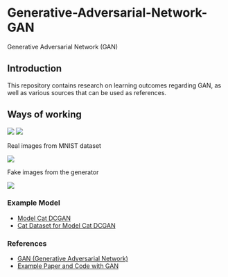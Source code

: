 # Generative-Adversarial-Network-GAN
Generative Adversarial Network (GAN)

## Introduction
This repository contains research on learning outcomes regarding GAN, as well as various sources that can be used as references.

## Ways of working
<img src="https://kikaben.com/gangenerative-adversarial-network-simple-implementation-with-pytorch/images/thumbnail.png"/>

<img src="https://kikaben.com/gangenerative-adversarial-network-simple-implementation-with-pytorch/images/real-mnist-image.png"/>
<p>Real images from MNIST dataset</p>
<img src="https://kikaben.com/gangenerative-adversarial-network-simple-implementation-with-pytorch/images/generator-fake-image.png"/>
<p>Fake images from the generator</p>

<img src="https://kikaben.com/gangenerative-adversarial-network-simple-implementation-with-pytorch/images/discriminator.png"/>

### Example Model
<ul>
  <li><a href="https://github.com/shubham7169/Projects/blob/master/CAT-dcgan.ipynb">Model Cat DCGAN</a></li>
  <li><a href="https://www.kaggle.com/datasets/spandan2/cats-faces-64x64-for-generative-models">Cat Dataset for Model Cat DCGAN</a></li>
</ul>
  
### References
<ul>
  <li><a href="https://kikaben.com/gangenerative-adversarial-network-simple-implementation-with-pytorch/">GAN (Generative Adversarial Network)</a></li>
  <li><a href="https://github.com/eriklindernoren/PyTorch-GAN">Example Paper and Code with GAN</a></li>
</ul>
